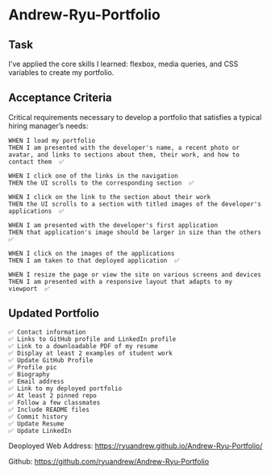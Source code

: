 # Andrew-Ryu-Portfolio

## Task

I've applied the core skills I learned: flexbox, media queries, and CSS variables to create my portfolio. 

## Acceptance Criteria

Critical requirements necessary to develop a portfolio that satisfies a typical hiring manager’s needs:

```
WHEN I load my portfolio
THEN I am presented with the developer's name, a recent photo or avatar, and links to sections about them, their work, and how to contact them  ✅

WHEN I click one of the links in the navigation
THEN the UI scrolls to the corresponding section  ✅

WHEN I click on the link to the section about their work
THEN the UI scrolls to a section with titled images of the developer's applications  ✅

WHEN I am presented with the developer's first application
THEN that application's image should be larger in size than the others  ✅

WHEN I click on the images of the applications
THEN I am taken to that deployed application  ✅

WHEN I resize the page or view the site on various screens and devices
THEN I am presented with a responsive layout that adapts to my viewport  ✅
```

## Updated Portfolio

```
✅ Contact information
✅ Links to GitHub profile and LinkedIn profile
✅ Link to a downloadable PDF of my resume
✅ Display at least 2 examples of student work
✅ Update GitHub Profile
✅ Profile pic
✅ Biography
✅ Email address
✅ Link to my deployed portfolio
✅ At least 2 pinned repo
✅ Follow a few classmates
✅ Include README files
✅ Commit history
✅ Update Resume
✅ Update LinkedIn
```


Deoployed Web Address:
https://ryuandrew.github.io/Andrew-Ryu-Portfolio/

Github:
https://github.com/ryuandrew/Andrew-Ryu-Portfolio